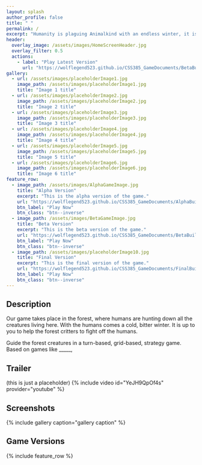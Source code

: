 ```yaml
---
layout: splash
author_profile: false
title: " "
permalink: /
excerpt: "Humanity is plaguing Animalkind with an endless winter, it is up to you to defeat them and bring the forest into the spring"
header:
  overlay_image: /assets/images/HomeScreenHeader.jpg
  overlay_filter: 0.5
  actions:
    - label: "Play Latest Version"
      url: "https://wolflegend523.github.io/CSS385_GameDocuments/BetaBuild/"
gallery:
  - url: /assets/images/placeholderImage1.jpg
    image_path: /assets/images/placeholderImage1.jpg
    title: "Image 1 title"
  - url: /assets/images/placeholderImage2.jpg
    image_path: /assets/images/placeholderImage2.jpg
    title: "Image 2 title"
  - url: /assets/images/placeholderImage3.jpg
    image_path: /assets/images/placeholderImage3.jpg
    title: "Image 3 title"
  - url: /assets/images/placeholderImage4.jpg
    image_path: /assets/images/placeholderImage4.jpg
    title: "Image 4 title"
  - url: /assets/images/placeholderImage5.jpg
    image_path: /assets/images/placeholderImage5.jpg
    title: "Image 5 title"
  - url: /assets/images/placeholderImage6.jpg
    image_path: /assets/images/placeholderImage6.jpg
    title: "Image 6 title"
feature_row:
  - image_path: /assets/images/AlphaGameImage.jpg
    title: "Alpha Version"
    excerpt: "This is the alpha version of the game."
    url: "https://wolflegend523.github.io/CSS385_GameDocuments/AlphaBuild/"
    btn_label: "Play Now"
    btn_class: "btn--inverse"
  - image_path: /assets/images/BetaGameImage.jpg
    title: "Beta Version"
    excerpt: "This is the beta version of the game."
    url: "https://wolflegend523.github.io/CSS385_GameDocuments/BetaBuild/"
    btn_label: "Play Now"
    btn_class: "btn--inverse"
  - image_path: /assets/images/placeholderImage10.jpg
    title: "Final Version"
    excerpt: "This is the final version of the game."
    url: "https://wolflegend523.github.io/CSS385_GameDocuments/FinalBuild/"
    btn_label: "Play Now"
    btn_class: "btn--inverse"
---
```


## Description
Our game takes place in the forest, where humans are hunting down all the creatures living here. With the humans comes a cold, bitter winter. It is up to you to help the forest critters to fight off the humans. 

Guide the forest creatures in a turn-based, grid-based, strategy game. Based on games like _____, 

## Trailer 
(this is just a placeholder)
{% include video id="YeJH9QpOf4s" provider="youtube" %}


## Screenshots
{% include gallery caption="gallery caption" %}

## Game Versions
{% include feature_row %}








